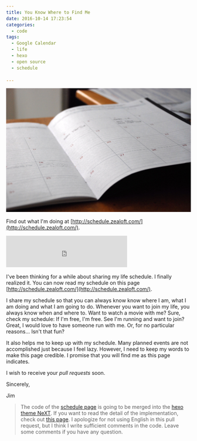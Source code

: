 ```yaml
---
title: You Know Where to Find Me
date: 2016-10-14 17:23:54
categories:
  - code
tags:
  - Google Calendar
  - life
  - hexo
  - open source
  - schedule

---
```

![schedule](/images/schedule.jpeg)


Find out what I'm doing at [http://schedule.zealoft.com/](http://schedule.zealoft.com/).

<!-- more -->

<iframe frameborder="no" border="0" marginwidth="0" marginheight="0" width=330 height=86 src="http://music.163.com/outchain/player?type=2&id=28930654&auto=1&height=66"></iframe>

I've been thinking for a while about sharing my life schedule. I finally realized it. You can now read my schedule on this page [http://schedule.zealoft.com/](http://schedule.zealoft.com/).

I share my schedule so that you can always know know where I am, what I am doing and what I am going to do. Whenever you want to join my life, you always know when and where to. Want to watch a movie with me? Sure, check my schedule: If I'm free, I'm free. See I'm running and want to join? Great, I would love to have someone run with me. Or, for no particular reasons... Isn't that fun?

It also helps me to keep up with my schedule. Many planned events are not accomplished just because I feel lazy. However, I need to keep my words to make this page credible. I promise that you will find me as this page indicates.

I wish to receive your *pull requests* soon.


Sincerely,

Jim

> The code of the [schedule page](http://schedule.zealoft.com/) is going to be merged into the [hexo theme NeXT](https://github.com/iissnan/hexo-theme-next). If you want to read the detail of the implementation, check out [this page](https://github.com/iissnan/hexo-theme-next/pull/1167/files#diff-a632191546f0a5eaa4e8e47f64b09e6c). I apologize for not using English in this pull request, but I think I write sufficient comments in the code. Leave some comments if you have any question.
